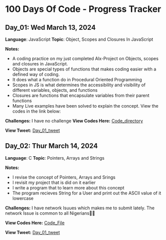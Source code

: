 # 100 Days Of Code -  Progress Tracker

## Day_01: Wed March 13, 2024 

**Language**: JavaScript
**Topic**:  Object, Scopes and Closures In JavaScript

**Notes:**

- A coding practice on my just completed Alx-Project on Objects, scopes and closures in JavaScript.
- Objects are special types of functions that makes coding easier with a defined way of coding.  
- It does what a function do in Procedural Oriented Programming
- Scopes in JS is what determines the accessibility and visibility of different variables, objects, and functions
- Closures are functions that encapsulate variables from their parent functions
- Many Live examples have been solved to explain the concept. View the codes in the link below:

**Challenges:**
I have no challenge
**View Codes Here:** [Code_directory](https://github.com/Sobilo34/my_practice/tree/main/Javascipt/javascript_objects_scopes_closures)

**View Tweet:** [Day_01_tweet](https://twitter.com/sobil56/status/1768012295915860385?t=sb10jrPu8egsCjnSUQFI8g&s=19)


## Day_02: Thur March 14, 2024 

**Language**: C
**Topic**:  Pointers, Arrays and Strings

**Notes:**

- I revise the concept of Pointers, Arrays and Srings
- I revisit my project that is did on it earlier 
-  I write a program that to learn more about this concept
-  The program recieves String for a User and print out the ASCII value of it lowercase

**Challenges:**
I have network Isuues which makes me to submit lately. The network Issue is common to all Nigerians🤦‍♂️

**View Codes Here:** [Code_File](https://github.com/Sobilo34/my_practice/blob/main/C-Language/Day_02_100DaysOfCode.c)

**View Tweet:** [Day_01_tweet](https://twitter.com/sobil56/status/1768459804375204035?t=SzJhkt16QjD0Ryl5hEehRw&s=19)

